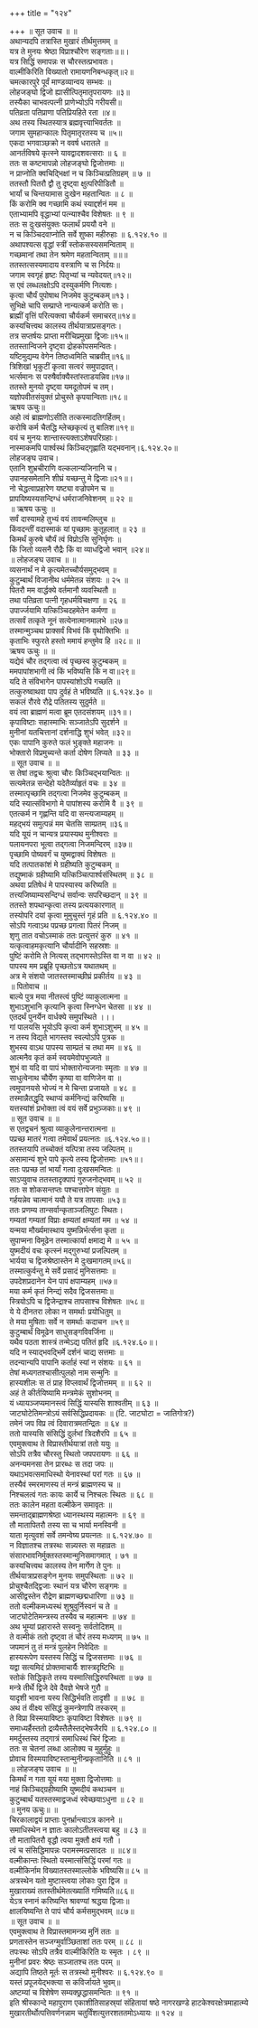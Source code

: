+++
title = "१२४"

+++
॥ सूत उवाच ॥ ॥  
अथान्यदपि तत्रास्ति मुखारं तीर्थमुत्तमम् ॥  
यत्र ते मुनयः श्रेष्ठा विप्राश्चौरेण सङ्गताः॥॥।  
यत्र सिद्धिं समापन्नः स चौरस्तत्प्रभावतः।  
वाल्मीकिरिति विख्यातो रामायणनिबन्धकृत्॥२॥  
चमत्कारपुरे पूर्वं माण्डव्यान्वय सम्भवः ॥  
लोहजङ्घो द्विजो ह्यासीत्पितृमातृपरायणः ॥३॥  
तस्यैका चाभवत्पत्नी प्राणेभ्योऽपि गरीयसी॥  
पतिव्रता पतिप्राणा पतिप्रियहिते रता ॥४॥  
अथ तस्य स्थितस्यात्र ब्रह्मवृत्त्याभिवर्ततः ॥  
जगाम सुमहान्कालः पितृमातृरतस्य च ॥५॥  
एकदा भगवाञ्छक्रो न ववर्ष धरातले ॥  
आनर्तविषये कृत्स्ने यावद्वादशवत्सराः ॥ ६ ॥  
ततः स कष्टमापन्नो लोहजङ्घो द्विजोत्तमाः ॥  
न प्राप्नोति क्वचिद्भिक्षां न च किञ्चित्प्रतिग्रहम् ॥ ७ ॥  
ततस्तौ पितरौ द्वौ तु दृष्ट्वा क्षुत्परिपीडितौ ॥  
भार्यां च चिन्तयामास दुःखेन महतान्वितः ॥ ८ ॥  
किं करोमि क्व गच्छामि कथं स्याद्दर्शनं मम ॥  
एताभ्यामपि वृद्धाभ्यां पत्न्याश्चैव विशेषतः ॥ ९ ॥  
ततः स दुःखसंयुक्तः फलार्थं प्रययौ वने ॥  
न च किञ्चिदवाप्नोति सर्वे शुष्का महीरुहाः ॥ ६.१२४.१० ॥  
अथापश्यत्स वृद्धां स्त्रीं स्तोकसस्यसमन्विताम् ॥  
गच्छमानां तथा तेन श्रमेण महतान्विताम् ॥॥॥  
ततस्तत्सस्यमादाय वस्त्राणि च स निर्दयः॥  
जगाम स्वगृहं हृष्टः पितृभ्यां च न्यवेदयत्॥१२॥  
स एवं लब्धलक्षोऽपि दस्युकर्मणि नित्यशः।  
कृत्वा चौर्यं पुपोषाथ निजमेव कुटुम्बकम्॥१३।  
सुभिक्षे चापि सम्प्राप्ते नान्यत्कर्म करोति सः।  
ब्राह्मीं वृत्तिं परित्यक्त्वा चौर्यकर्म समाचरत्॥१४॥  
कस्यचित्त्वथ कालस्य तीर्थयात्राप्रसङ्गतः।  
तत्र सप्तर्षयः प्राप्ता मरीचिप्रमुखा द्विजाः॥१५॥  
ततस्तान्विजने दृष्ट्वा द्रोहकोपसमन्वितः।  
यष्टिमुद्यम्य वेगेन तिष्ठध्वमिति चाब्रवीत्॥१६॥  
त्रिशिखां भृकुटीं कृत्वा सत्वरं समुपाद्रवत्।  
भर्त्समानः स परुषैर्वाक्यैस्तांस्ताडयन्निव॥१७॥  
ततस्ते मुनयो दृष्ट्वा यमदूतोपमं च तम्।  
यज्ञोपवीतसंयुक्तं प्रोचुस्ते कृपयान्विताः॥१८॥  
ऋषय ऊचुः॥  
अहो त्वं ब्राह्मणोऽसीति तत्कस्मादतिगर्हितम्।  
करोषि कर्म चैतद्धि म्लेच्छकृत्यं तु बालिश॥१९॥  
वयं च मुनयः शान्तास्त्यक्ताऽशेषपरिग्रहाः।  
नास्माकमपि पार्श्वस्थं किञ्चिद्गृह्णाति यद्भवनान्।६.१२४.२०॥  
लोहजङ्घ उवाच।  
एतानि शुभ्रचीराणि वल्कलान्यजिनानि च।  
उपानहसमेतानि शीघ्रं यच्छन्तु मे द्विजाः॥२१॥।  
नो चेद्धत्वाप्रहारेण यष्ट्या वज्रोपमेन च ॥  
प्रापयिष्यस्यसन्दिग्धं धर्मराजनिवेशनम् ॥ २२ ॥  
॥ ऋषय ऊचुः ॥  
सर्वं दास्यामहे तुभ्यं वयं तावन्मलिम्लुच ॥  
किंवदन्तीं वदास्माकं यां पृच्छामः कुतूहलात् ॥ २३ ॥  
किमर्थं कुरुषे चौर्यं त्वं विप्रोऽसि सुनिर्घृणः ॥  
किं जितो व्यसनै रौद्रैः किं वा व्याधद्विजो भवान् ॥२४॥  
॥ लोहजङ्घ उवाच ॥ ॥  
व्यसनार्थं न मे कृत्यमेतच्चौर्यसमुद्भवम् ॥  
कुटुम्बार्थं विजानीथ धर्ममेतन्न संशयः ॥ २५ ॥  
पितरौ मम वार्द्धक्ये वर्तमानौ व्यवस्थितौ ॥  
तथा पतिव्रता पत्नी गृहधर्मविचक्षणा ॥ २६ ॥  
उपार्ज्जयामि यत्किञ्चिदहमेतेन कर्मणा ॥  
तत्सर्वं तत्कृते नूनं सत्येनात्मानमालभे ॥२७॥  
तस्मान्मुञ्चथ प्राक्सर्वं विभवं किं वृथोक्तिभिः ॥  
कृताभिः स्फुरते हस्तो ममायं हन्तुमेव हि ॥२८॥ ॥  
ऋषय ऊचुः ॥ ॥  
यद्येवं चौर तद्गत्वा त्वं पृच्छस्व कुटुम्बकम् ॥  
ममपापांशभागी त्वं किं भविष्यसि किं न वा॥२९॥  
यदि ते संविभागेन पापस्यांशोऽपि गच्छति ॥  
तत्कुरुष्वाथवा पाप दुर्वहं ते भविष्यति ॥ ६.१२४.३० ॥  
सकलं रौरवे रौद्रे पतितस्य सुदुर्मते ॥  
वयं त्वा ब्राह्मणं मत्वा ब्रूम एतदसंशयम् ॥३१॥।  
कृपाविष्टाः सहास्माभिः सञ्जातेऽपि सुदर्शने ॥  
मुनीनां यतचित्तानां दर्शनाद्धि शुभं भवेत् ॥३२॥  
एकः पापानि कुरुते फलं भुङ्क्ते महाजनः ॥  
भोक्तारो विप्रमुच्यन्ते कर्ता दोषेण लिप्यते ॥ ३३ ॥  
॥ सूत उवाच ॥ ॥  
स तेषां तद्वचः श्रुत्वा चौरः किञ्चिद्भयान्वितः ॥  
सत्यमेतन्न सन्देहो यदेतैर्व्याहृतं वचः ॥ ३४ ॥  
तस्मात्पृच्छामि तद्गत्वा निजमेव कुटुम्बकम् ॥  
यदि स्यात्संविभागो मे पापांशस्य करोमि वै ॥ ३९ ॥  
एतत्कर्म न गृह्णन्ति यदि वा सन्त्यजाम्यहम् ॥  
महद्भयं समुत्पन्नं मम चेतसि साम्प्रतम् ॥३६॥  
यदि यूयं न चान्यत्र प्रयास्यथ मुनीश्वराः ॥  
पलायनपरा भूत्वा तद्गत्वा निजमन्दिरम् ॥३७॥  
पृच्छामि पोष्यवर्गं च युष्मद्वाक्यं विशेषतः ॥  
यदि तत्पातकांशं मे ग्रहीष्यति कुटुम्बकम् ॥  
तद्युष्माकं ग्रहीष्यामि यत्किञ्चित्पार्श्वसंस्थितम् ॥ ३८ ॥  
अथवा प्रतिषेधं मे पापस्यास्य करिष्यति ॥  
तत्त्यजिष्याम्यसन्दिग्धं सर्वान्वः सपरिच्छदान् ॥ ३९ ॥  
ततस्ते शपथान्कृत्वा तस्य प्रत्ययकारणात् ॥  
तस्योपरि दयां कृत्वा मुमुचुस्तं गृहं प्रति ॥ ६.१२४.४० ॥  
सोऽपि गत्वाऽथ पप्रच्छ प्रगत्वा पितरं निजम् ॥  
शृणु तात वचोऽस्माकं ततः प्रत्युत्तरं कुरु ॥ ४१ ॥  
यत्कृत्वाहमकृत्यानि चौर्यादीनि सहस्रशः ॥  
पुष्टिं करोमि ते नित्यस् तद्भागस्तेऽस्ति वा न वा ॥ ४२ ॥  
पापस्य मम प्रब्रूहि पृच्छतोऽत्र यथातथम् ॥  
अत्र मे संशयो जातस्तस्माच्छीघ्रं प्रकीर्तय ॥ ४३ ॥  
॥ पितोवाच ॥  
बाल्ये पुत्र मया नीतस्त्वं पुष्टिं व्याकुलात्मना ॥  
शुभाऽशुभानि कृत्यानि कृत्वा स्निग्धेन चेतसा ॥ ४४ ॥  
एतदर्थं पुनर्येन वार्धक्ये समुपस्थिते ।।।  
गां पालयसि भूयोऽपि कृत्वा कर्म शुभाऽशुभम् ॥ ४५ ॥  
न तस्य विद्यते भागस्तव स्वल्पोऽपि पुत्रक ॥  
शुभस्य वाऽथ पापस्य साम्प्रतं च तथा मम ॥ ४६ ॥  
आत्मनैव कृतं कर्म स्वयमेवोपभुज्यते ॥  
शुभं वा यदि वा पापं भोक्तारोन्यजनाः स्मृताः ॥ ४७ ॥  
साधुत्वेनाथ चौर्येण कृष्या वा वाणिजेन वा ॥  
त्वमुपानयसे भोज्यं न मे चिन्ता प्रजायते ॥ ४८ ॥  
तस्मान्नैतद्धृदि स्थाप्यं कर्मनिन्द्यं करिष्यसि ॥  
यत्तस्यांशं प्रभोक्ता त्वं वयं सर्वे प्रभुञ्जकाः॥ ४९ ॥  
॥ सूत उवाच ॥ ॥  
स एतद्वचनं श्रुत्वा व्याकुलेनान्त्तरात्मना ॥  
पप्रच्छ मातरं गत्वा तमेवार्थं प्रयत्नतः ॥६.१२४.५०॥।  
ततस्तयापि तच्चोक्तं यत्पित्रा तस्य जल्पितम् ॥  
असामान्यं शुभे पापे कृत्ये तस्य द्विजोत्तमाः ॥५१॥।  
ततः पप्रच्छ तां भार्यां गत्वा दुःखसमन्वितः ॥  
साऽप्युवाच ततस्तादृक्पापं गुरुजनोद्भवम् ॥ ५२ ॥  
ततः स शोकसन्तप्तः पश्चात्तापेन संयुतः ॥  
गर्हयन्नेव चात्मानं ययौ ते यत्र तापसाः ॥५३॥  
ततः प्रणम्य तान्सर्वान्कृताञ्जलिपुटः स्थितः।  
गम्यतां गम्यतां विप्राः क्षम्यतां क्षम्यतां मम ॥ ५४ ॥  
यन्मया मौर्ख्यमास्थाय युष्मन्निर्भर्त्सना कृता ॥  
सुपाप्मना विमूढेन तस्मात्कार्या क्षमाद्य मे ॥ ५५ ॥  
युष्मदीयं वचः कृत्स्नं मद्गुरुभ्यां प्रजल्पितम् ॥  
भार्यया च द्विजश्रेष्ठास्तेन मे दुःखमागतम्॥५६॥  
तस्मात्कुर्वन्तु मे सर्वे प्रसादं मुनिसत्तमाः ॥  
उपदेशप्रदानेन येन पापं क्षपाम्यहम् ॥५७॥  
मया कर्म कृतं निन्द्यं सदैव द्विजसत्तमाः॥  
स्त्रियोऽपि च द्विजेन्द्राश्च तापसाश्च विशेषतः ॥५८॥  
ये ये दीनतरा लोका न समर्थाः प्रयोधितुम् ॥  
ते मया मुषिताः सर्वे न समर्थाः कदाचन ॥५९॥  
कुटुम्बार्थं विमूढेन साधुसङ्गविवर्जिना ॥  
यथैव पठता शास्त्रं तन्मेऽद्य पतितं हृदि ॥६.१२४.६०॥।  
यदि न स्याद्भवद्भिर्मे दर्शनं चाद्य सत्तमाः ॥  
तदन्यान्यपि पापानि कर्ताहं स्यां न संशयः ॥ ६१ ॥  
तेषां मध्यगतश्चासीत्पुलहो नाम सन्मुनिः ॥  
हास्यशीलः स तं प्राह विप्लवार्थं द्विजोत्तमम् ॥ ॥ ६२ ॥  
अहं ते कीर्तयिष्यामि मन्त्रमेकं सुशोभनम् ॥  
यं ध्यायञ्जप्यमानस्त्वं सिद्धिं यास्यसि शाश्वतीम् ॥ ६३ ॥  
जाटघोटेतिमन्त्रोऽयं सर्वसिद्धिप्रदायकः ॥ (टि. जाटघोटा = जातिगोत्र?)  
तमेनं जप विप्र त्वं दिवारात्रमतन्द्रितः ॥ ६४ ॥  
ततो यास्यसि संसिद्धिं दुर्लभां त्रिदशैरपि ॥ ६५ ॥  
एवमुक्त्वाथ ते विप्रास्तीर्थयात्रां ततो ययुः ॥  
सोऽपि तत्रैव चौरस्तु स्थितो जपपरायणः ॥ ६६ ॥  
अनन्यमनसा तेन प्रारब्धः स तदा जपः ॥  
यथाऽभवत्समाधिस्थो येनावस्थां परां गतः ॥ ६७ ॥  
तस्यैवं स्मरमाणस्य तं मन्त्रं ब्राह्मणस्य च ॥  
निश्चलत्वं गतः कायः कार्ये च निश्चलः स्थितः ॥ ६८ ॥  
ततः कालेन महता वल्मीकेन समावृतः ॥  
समन्ताद्ब्राह्मणश्रेष्ठा ध्यानस्थस्य महात्मनः ॥ ६९ ॥  
तौ मातापितरौ तस्य सा च भार्या मनस्विनी ॥  
याता मृत्युवशं सर्वे तमन्वेष्य प्रयत्नतः ॥ ६.१२४.७० ॥  
न विज्ञातश्च तत्रस्थः सन्न्यस्तः स महाव्रतः ॥  
संसारभावनिर्मुक्तस्तस्मान्मुनिसमागमात् । ७१ ॥  
कस्यचित्त्वथ कालस्य तेन मार्गेण ते पुनः ॥  
तीर्थयात्राप्रसङ्गेन मुनयः समुपस्थिताः ॥ ७२ ॥  
प्रोचुश्चैतद्द्विजाः स्थानं यत्र चौरेण सङ्गमः ॥  
आसीद्वस्तेन रौद्रेण ब्राह्मणच्छद्मधारिणा ॥ ७३ ॥  
ततो वल्मीकमध्यस्थं शुश्रुवुर्निस्वनं च ते ॥  
जाटघोटेतिमन्त्रस्य तस्यैव च महात्मनः ॥ ७४ ॥  
अथ भूम्यां प्रहारास्ते सस्वनुः सर्वतोदिशम् ॥  
ते वल्मीकं ततो दृष्ट्वा तं चौरं तस्य मध्यगम् ॥ ७५ ॥  
जपमानं तु तं मन्त्रं पुलहेन निवेदितः ॥  
हास्यरूपेण यस्तस्य सिद्धिं च द्विजसत्तमाः ॥ ७६ ॥  
यद्वा सत्यमिदं प्रोक्तमाचार्यैः शास्त्रदृष्टिभिः ॥  
स्तोकं सिद्धिकृते तस्य यस्मात्सिद्धिरुपस्थिता ॥ ७७ ॥  
मन्त्रे तीर्थे द्विजे देवे दैवज्ञे भेषजे गुरौ ॥  
यादृशी भावना यस्य सिद्धिर्भवति तादृशी ॥ ॥ ७८ ॥  
अथ तं वीक्ष्य संसिद्धं कुमन्त्रेणापि तस्करम् ॥  
ते विप्रा विस्मयाविष्टाः कृपाविष्टा विशेषतः ॥ ७९ ॥  
समाध्यर्हैस्ततो द्रव्यैस्तैलैस्तद्भेषजैरपि ॥ ६.१२४.८० ॥  
ममर्दुस्तस्य तद्गात्रं समाधिस्थं चिरं द्विजाः ॥  
ततः स चेतनां लब्धा आलोक्य च मुहुर्मुहुः ॥  
प्रोवाच विस्मयाविष्टस्तान्मुनीन्प्रकृतानिति ॥ ८१ ॥  
॥ लोहजङ्घ उवाच ॥ ॥  
किमर्थं न गता यूयं मया मुक्ता द्विजोत्तमाः ॥  
नाहं किञ्चिद्ग्रहीष्यामि युष्मदीयं कथञ्चन ॥  
कुटुम्बार्थं यतस्तस्माद्व्रजध्वं स्वेच्छयाऽधुना ॥ ८२ ॥  
॥ मुनय ऊचुः॥ ॥  
चिरकालाद्वयं प्राप्ताः पुनर्भ्रान्त्वाऽत्र कानने ॥  
समाधिस्थेन न ज्ञातः कालोऽतीतस्त्वया बहु ॥ ८३ ॥  
तौ मातापितरौ वृद्धौ त्वया मुक्तौ क्षयं गतौ ।  
त्वं च संसिद्धिमापन्नः परामस्मत्प्रसादतः ॥ ॥८४॥  
वल्मीकान्तः स्थितो यस्मात्संसिद्धिं परमां गतः ॥  
वल्मीकिर्नाम विख्यातस्तस्माल्लोके भविष्यसि॥ ८५ ॥  
अत्रस्थेन यतो मुष्टास्त्वया लोकाः पुरा द्विज ॥  
मुखाराख्यं ततस्तीर्थमेतत्ख्यातिं गमिष्यति॥८६॥  
येऽत्र स्नानं करिष्यन्ति श्रावण्यां श्रद्धया द्विजाः॥  
क्षालयिष्यन्ति ते पापं चौर्य कर्मसमुद्भवम् ॥८७॥  
॥ सूत उवाच ॥ ॥  
एवमुक्त्वाथ ते विप्रास्तमामन्त्र्य मुनिं ततः ॥  
प्रणतास्तेन सञ्जग्मुर्वाञ्छिताशां ततः परम् ॥ ८८ ॥  
तपःस्थः सोऽपि तत्रैव वाल्मीकिरिति यः स्मृतः । ८९ ॥  
मुनीनां प्रवरः श्रेष्ठः सञ्जातश्च ततः परम् ॥  
अद्यापि तिष्ठते मूर्तः स तत्रस्थो मुनीश्वरः ॥ ६.१२४.९० ॥  
यस्तं प्रपूजयेद्भक्त्या स कविर्जायते भुवम्॥  
अष्टम्यां च विशेषेण सम्यक्छ्रद्धासमन्वितः ॥ ९१ ॥  
इति श्रीस्कान्दे महापुराण एकाशीतिसाहस्र्यां संहितायां षष्ठे नागरखण्डे हाटकेश्वरक्षेत्रमाहात्म्ये मुखारतीर्थोत्पत्तिवर्णनन्नाम चतुर्विंशत्युत्तरशततमोऽध्यायः ॥ १२४ ॥